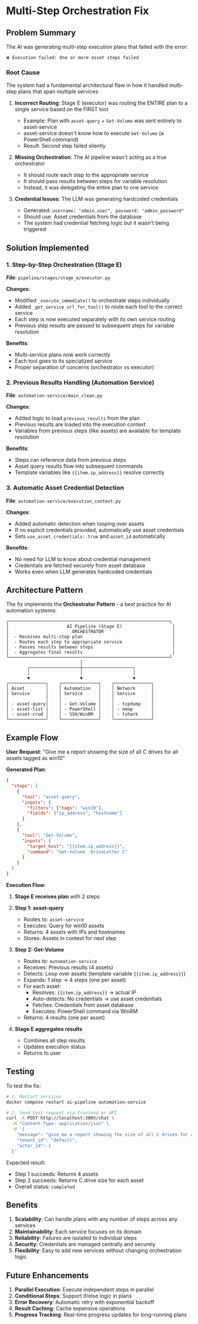 # Multi-Step Orchestration Fix

## Problem Summary

The AI was generating multi-step execution plans that failed with the error:
```
❌ Execution failed: One or more asset steps failed
```

### Root Cause

The system had a fundamental architectural flaw in how it handled multi-step plans that span multiple services:

1. **Incorrect Routing**: Stage E (executor) was routing the ENTIRE plan to a single service based on the FIRST tool
   - Example: Plan with `asset-query` + `Get-Volume` was sent entirely to asset-service
   - asset-service doesn't know how to execute `Get-Volume` (a PowerShell command)
   - Result: Second step failed silently

2. **Missing Orchestration**: The AI pipeline wasn't acting as a true orchestrator
   - It should route each step to the appropriate service
   - It should pass results between steps for variable resolution
   - Instead, it was delegating the entire plan to one service

3. **Credential Issues**: The LLM was generating hardcoded credentials
   - Generated: `username: "admin_user", password: "admin_password"`
   - Should use: Asset credentials from the database
   - The system had credential fetching logic but it wasn't being triggered

## Solution Implemented

### 1. Step-by-Step Orchestration (Stage E)

**File**: `pipeline/stages/stage_e/executor.py`

**Changes**:
- Modified `_execute_immediate()` to orchestrate steps individually
- Added `_get_service_url_for_tool()` to route each tool to the correct service
- Each step is now executed separately with its own service routing
- Previous step results are passed to subsequent steps for variable resolution

**Benefits**:
- Multi-service plans now work correctly
- Each tool goes to its specialized service
- Proper separation of concerns (orchestrator vs executor)

### 2. Previous Results Handling (Automation Service)

**File**: `automation-service/main_clean.py`

**Changes**:
- Added logic to load `previous_results` from the plan
- Previous results are loaded into the execution context
- Variables from previous steps (like assets) are available for template resolution

**Benefits**:
- Steps can reference data from previous steps
- Asset query results flow into subsequent commands
- Template variables like `{{item.ip_address}}` resolve correctly

### 3. Automatic Asset Credential Detection

**File**: `automation-service/execution_context.py`

**Changes**:
- Added automatic detection when looping over assets
- If no explicit credentials provided, automatically use asset credentials
- Sets `use_asset_credentials: true` and `asset_id` automatically

**Benefits**:
- No need for LLM to know about credential management
- Credentials are fetched securely from asset database
- Works even when LLM generates hardcoded credentials

## Architecture Pattern

The fix implements the **Orchestrator Pattern** - a best practice for AI automation systems:

```
┌─────────────────────────────────────────────────────────────┐
│                      AI Pipeline (Stage E)                   │
│                        ORCHESTRATOR                          │
│  - Receives multi-step plan                                  │
│  - Routes each step to appropriate service                   │
│  - Passes results between steps                              │
│  - Aggregates final results                                  │
└─────────────────────────────────────────────────────────────┘
                            │
        ┌───────────────────┼───────────────────┐
        │                   │                   │
        ▼                   ▼                   ▼
┌──────────────┐    ┌──────────────┐    ┌──────────────┐
│ Asset        │    │ Automation   │    │ Network      │
│ Service      │    │ Service      │    │ Service      │
│              │    │              │    │              │
│ - asset-query│    │ - Get-Volume │    │ - tcpdump    │
│ - asset-list │    │ - PowerShell │    │ - nmap       │
│ - asset-crud │    │ - SSH/WinRM  │    │ - tshark     │
└──────────────┘    └──────────────┘    └──────────────┘
```

## Example Flow

**User Request**: "Give me a report showing the size of all C drives for all assets tagged as win10"

**Generated Plan**:
```json
{
  "steps": [
    {
      "tool": "asset-query",
      "inputs": {
        "filters": {"tags": "win10"},
        "fields": ["ip_address", "hostname"]
      }
    },
    {
      "tool": "Get-Volume",
      "inputs": {
        "target_host": "{{item.ip_address}}",
        "command": "Get-Volume -DriveLetter C"
      }
    }
  ]
}
```

**Execution Flow**:

1. **Stage E receives plan** with 2 steps

2. **Step 1: asset-query**
   - Routes to: `asset-service`
   - Executes: Query for win10 assets
   - Returns: 4 assets with IPs and hostnames
   - Stores: Assets in context for next step

3. **Step 2: Get-Volume**
   - Routes to: `automation-service`
   - Receives: Previous results (4 assets)
   - Detects: Loop over assets (template variable `{{item.ip_address}}`)
   - Expands: 1 step → 4 steps (one per asset)
   - For each asset:
     - Resolves: `{{item.ip_address}}` → actual IP
     - Auto-detects: No credentials → use asset credentials
     - Fetches: Credentials from asset database
     - Executes: PowerShell command via WinRM
   - Returns: 4 results (one per asset)

4. **Stage E aggregates results**
   - Combines all step results
   - Updates execution status
   - Returns to user

## Testing

To test the fix:

```bash
# 1. Restart services
docker compose restart ai-pipeline automation-service

# 2. Send test request via frontend or API
curl -X POST http://localhost:3005/chat \
  -H "Content-Type: application/json" \
  -d '{
    "message": "give me a report showing the size of all C drives for all assets tagged as win10",
    "tenant_id": "default",
    "actor_id": 1
  }'
```

Expected result:
- Step 1 succeeds: Returns 4 assets
- Step 2 succeeds: Returns C drive size for each asset
- Overall status: `completed`

## Benefits

1. **Scalability**: Can handle plans with any number of steps across any services
2. **Maintainability**: Each service focuses on its domain
3. **Reliability**: Failures are isolated to individual steps
4. **Security**: Credentials are managed centrally and securely
5. **Flexibility**: Easy to add new services without changing orchestration logic

## Future Enhancements

1. **Parallel Execution**: Execute independent steps in parallel
2. **Conditional Steps**: Support if/else logic in plans
3. **Error Recovery**: Automatic retry with exponential backoff
4. **Result Caching**: Cache expensive operations
5. **Progress Tracking**: Real-time progress updates for long-running plans